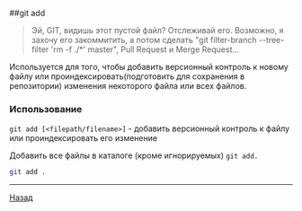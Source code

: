 ##git add

>Эй, GIT, видишь этот пустой файл? Отслеживай его. Возможно, я захочу его закоммитить, а потом сделать "git filter-branch --tree-filter 'rm -f ./*' master", Pull Request и Merge Request...

Используется для того, чтобы добавить версионный контроль к новому файлу или проиндексировать(подготовить для сохранения в репозитории) изменения некоторого файла или всех файлов.
### Использование

`git add [<filepath/filename>]` - добавить версионный контроль к файлу или проиндексировать его изменение

Добавить все файлы в каталоге  (кроме игнорируемых)
`git add.`

```bash
git add .
```
___
[Назад](./readme.md)